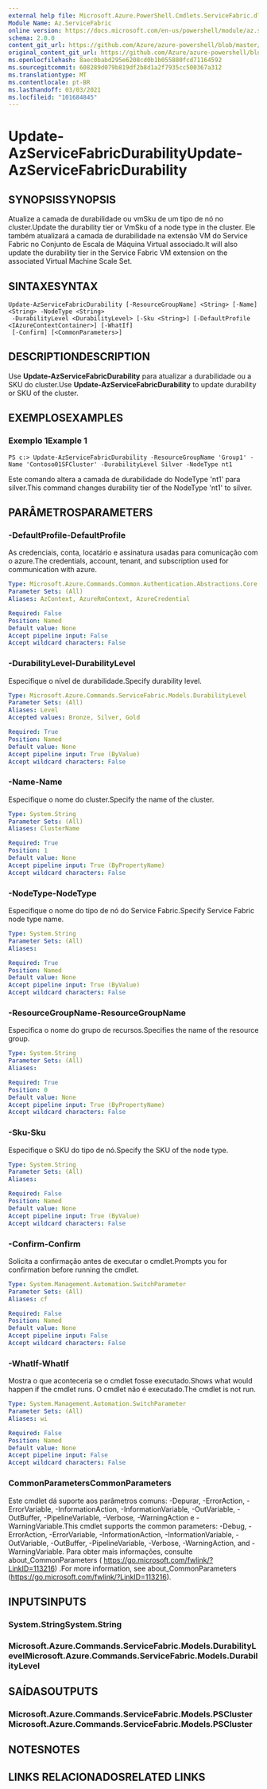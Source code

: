 ```yaml
---
external help file: Microsoft.Azure.PowerShell.Cmdlets.ServiceFabric.dll-Help.xml
Module Name: Az.ServiceFabric
online version: https://docs.microsoft.com/en-us/powershell/module/az.servicefabric/update-azservicefabricdurability
schema: 2.0.0
content_git_url: https://github.com/Azure/azure-powershell/blob/master/src/ServiceFabric/ServiceFabric/help/Update-AzServiceFabricDurability.md
original_content_git_url: https://github.com/Azure/azure-powershell/blob/master/src/ServiceFabric/ServiceFabric/help/Update-AzServiceFabricDurability.md
ms.openlocfilehash: 8aec0babd295e6208cd0b1b055880fcd71164592
ms.sourcegitcommit: 608289d079b819df2b8d1a2f7935cc500367a312
ms.translationtype: MT
ms.contentlocale: pt-BR
ms.lasthandoff: 03/03/2021
ms.locfileid: "101684845"
---
```

# <span data-ttu-id="be44a-101">Update-AzServiceFabricDurability</span><span class="sxs-lookup"><span data-stu-id="be44a-101">Update-AzServiceFabricDurability</span></span>

## <span data-ttu-id="be44a-102">SYNOPSIS</span><span class="sxs-lookup"><span data-stu-id="be44a-102">SYNOPSIS</span></span>
<span data-ttu-id="be44a-103">Atualize a camada de durabilidade ou vmSku de um tipo de nó no cluster.</span><span class="sxs-lookup"><span data-stu-id="be44a-103">Update the durability tier or VmSku of a node type in the cluster.</span></span> <span data-ttu-id="be44a-104">Ele também atualizará a camada de durabilidade na extensão VM do Service Fabric no Conjunto de Escala de Máquina Virtual associado.</span><span class="sxs-lookup"><span data-stu-id="be44a-104">It will also update the durability tier in the Service Fabric VM extension on the associated Virtual Machine Scale Set.</span></span>

## <span data-ttu-id="be44a-105">SINTAXE</span><span class="sxs-lookup"><span data-stu-id="be44a-105">SYNTAX</span></span>

```
Update-AzServiceFabricDurability [-ResourceGroupName] <String> [-Name] <String> -NodeType <String>
 -DurabilityLevel <DurabilityLevel> [-Sku <String>] [-DefaultProfile <IAzureContextContainer>] [-WhatIf]
 [-Confirm] [<CommonParameters>]
```

## <span data-ttu-id="be44a-106">DESCRIPTION</span><span class="sxs-lookup"><span data-stu-id="be44a-106">DESCRIPTION</span></span>
<span data-ttu-id="be44a-107">Use **Update-AzServiceFabricDurability** para atualizar a durabilidade ou a SKU do cluster.</span><span class="sxs-lookup"><span data-stu-id="be44a-107">Use **Update-AzServiceFabricDurability** to update durability or SKU of the cluster.</span></span>

## <span data-ttu-id="be44a-108">EXEMPLOS</span><span class="sxs-lookup"><span data-stu-id="be44a-108">EXAMPLES</span></span>

### <span data-ttu-id="be44a-109">Exemplo 1</span><span class="sxs-lookup"><span data-stu-id="be44a-109">Example 1</span></span>
```
PS c:> Update-AzServiceFabricDurability -ResourceGroupName 'Group1' -Name 'Contoso01SFCluster' -DurabilityLevel Silver -NodeType nt1
```

<span data-ttu-id="be44a-110">Este comando altera a camada de durabilidade do NodeType 'nt1' para silver.</span><span class="sxs-lookup"><span data-stu-id="be44a-110">This command changes durability tier of the NodeType 'nt1' to silver.</span></span>

## <span data-ttu-id="be44a-111">PARÂMETROS</span><span class="sxs-lookup"><span data-stu-id="be44a-111">PARAMETERS</span></span>

### <span data-ttu-id="be44a-112">-DefaultProfile</span><span class="sxs-lookup"><span data-stu-id="be44a-112">-DefaultProfile</span></span>
<span data-ttu-id="be44a-113">As credenciais, conta, locatário e assinatura usadas para comunicação com o azure.</span><span class="sxs-lookup"><span data-stu-id="be44a-113">The credentials, account, tenant, and subscription used for communication with azure.</span></span>

```yaml
Type: Microsoft.Azure.Commands.Common.Authentication.Abstractions.Core.IAzureContextContainer
Parameter Sets: (All)
Aliases: AzContext, AzureRmContext, AzureCredential

Required: False
Position: Named
Default value: None
Accept pipeline input: False
Accept wildcard characters: False
```

### <span data-ttu-id="be44a-114">-DurabilityLevel</span><span class="sxs-lookup"><span data-stu-id="be44a-114">-DurabilityLevel</span></span>
<span data-ttu-id="be44a-115">Especifique o nível de durabilidade.</span><span class="sxs-lookup"><span data-stu-id="be44a-115">Specify durability level.</span></span>

```yaml
Type: Microsoft.Azure.Commands.ServiceFabric.Models.DurabilityLevel
Parameter Sets: (All)
Aliases: Level
Accepted values: Bronze, Silver, Gold

Required: True
Position: Named
Default value: None
Accept pipeline input: True (ByValue)
Accept wildcard characters: False
```

### <span data-ttu-id="be44a-116">-Name</span><span class="sxs-lookup"><span data-stu-id="be44a-116">-Name</span></span>
<span data-ttu-id="be44a-117">Especifique o nome do cluster.</span><span class="sxs-lookup"><span data-stu-id="be44a-117">Specify the name of the cluster.</span></span>

```yaml
Type: System.String
Parameter Sets: (All)
Aliases: ClusterName

Required: True
Position: 1
Default value: None
Accept pipeline input: True (ByPropertyName)
Accept wildcard characters: False
```

### <span data-ttu-id="be44a-118">-NodeType</span><span class="sxs-lookup"><span data-stu-id="be44a-118">-NodeType</span></span>
<span data-ttu-id="be44a-119">Especifique o nome do tipo de nó do Service Fabric.</span><span class="sxs-lookup"><span data-stu-id="be44a-119">Specify Service Fabric node type name.</span></span>

```yaml
Type: System.String
Parameter Sets: (All)
Aliases:

Required: True
Position: Named
Default value: None
Accept pipeline input: True (ByValue)
Accept wildcard characters: False
```

### <span data-ttu-id="be44a-120">-ResourceGroupName</span><span class="sxs-lookup"><span data-stu-id="be44a-120">-ResourceGroupName</span></span>
<span data-ttu-id="be44a-121">Especifica o nome do grupo de recursos.</span><span class="sxs-lookup"><span data-stu-id="be44a-121">Specifies the name of the resource group.</span></span>

```yaml
Type: System.String
Parameter Sets: (All)
Aliases:

Required: True
Position: 0
Default value: None
Accept pipeline input: True (ByPropertyName)
Accept wildcard characters: False
```

### <span data-ttu-id="be44a-122">-Sku</span><span class="sxs-lookup"><span data-stu-id="be44a-122">-Sku</span></span>
<span data-ttu-id="be44a-123">Especifique o SKU do tipo de nó.</span><span class="sxs-lookup"><span data-stu-id="be44a-123">Specify the SKU of the node type.</span></span>

```yaml
Type: System.String
Parameter Sets: (All)
Aliases:

Required: False
Position: Named
Default value: None
Accept pipeline input: True (ByValue)
Accept wildcard characters: False
```

### <span data-ttu-id="be44a-124">-Confirm</span><span class="sxs-lookup"><span data-stu-id="be44a-124">-Confirm</span></span>
<span data-ttu-id="be44a-125">Solicita a confirmação antes de executar o cmdlet.</span><span class="sxs-lookup"><span data-stu-id="be44a-125">Prompts you for confirmation before running the cmdlet.</span></span>

```yaml
Type: System.Management.Automation.SwitchParameter
Parameter Sets: (All)
Aliases: cf

Required: False
Position: Named
Default value: None
Accept pipeline input: False
Accept wildcard characters: False
```

### <span data-ttu-id="be44a-126">-WhatIf</span><span class="sxs-lookup"><span data-stu-id="be44a-126">-WhatIf</span></span>
<span data-ttu-id="be44a-127">Mostra o que aconteceria se o cmdlet fosse executado.</span><span class="sxs-lookup"><span data-stu-id="be44a-127">Shows what would happen if the cmdlet runs.</span></span> <span data-ttu-id="be44a-128">O cmdlet não é executado.</span><span class="sxs-lookup"><span data-stu-id="be44a-128">The cmdlet is not run.</span></span>

```yaml
Type: System.Management.Automation.SwitchParameter
Parameter Sets: (All)
Aliases: wi

Required: False
Position: Named
Default value: None
Accept pipeline input: False
Accept wildcard characters: False
```

### <span data-ttu-id="be44a-129">CommonParameters</span><span class="sxs-lookup"><span data-stu-id="be44a-129">CommonParameters</span></span>
<span data-ttu-id="be44a-130">Este cmdlet dá suporte aos parâmetros comuns: -Depurar, -ErrorAction, -ErrorVariable, -InformationAction, -InformationVariable, -OutVariable, -OutBuffer, -PipelineVariable, -Verbose, -WarningAction e -WarningVariable.</span><span class="sxs-lookup"><span data-stu-id="be44a-130">This cmdlet supports the common parameters: -Debug, -ErrorAction, -ErrorVariable, -InformationAction, -InformationVariable, -OutVariable, -OutBuffer, -PipelineVariable, -Verbose, -WarningAction, and -WarningVariable.</span></span> <span data-ttu-id="be44a-131">Para obter mais informações, consulte about_CommonParameters ( https://go.microsoft.com/fwlink/?LinkID=113216) .</span><span class="sxs-lookup"><span data-stu-id="be44a-131">For more information, see about_CommonParameters (https://go.microsoft.com/fwlink/?LinkID=113216).</span></span>

## <span data-ttu-id="be44a-132">INPUTS</span><span class="sxs-lookup"><span data-stu-id="be44a-132">INPUTS</span></span>

### <span data-ttu-id="be44a-133">System.String</span><span class="sxs-lookup"><span data-stu-id="be44a-133">System.String</span></span>

### <span data-ttu-id="be44a-134">Microsoft.Azure.Commands.ServiceFabric.Models.DurabilityLevel</span><span class="sxs-lookup"><span data-stu-id="be44a-134">Microsoft.Azure.Commands.ServiceFabric.Models.DurabilityLevel</span></span>

## <span data-ttu-id="be44a-135">SAÍDAS</span><span class="sxs-lookup"><span data-stu-id="be44a-135">OUTPUTS</span></span>

### <span data-ttu-id="be44a-136">Microsoft.Azure.Commands.ServiceFabric.Models.PSCluster</span><span class="sxs-lookup"><span data-stu-id="be44a-136">Microsoft.Azure.Commands.ServiceFabric.Models.PSCluster</span></span>

## <span data-ttu-id="be44a-137">NOTES</span><span class="sxs-lookup"><span data-stu-id="be44a-137">NOTES</span></span>

## <span data-ttu-id="be44a-138">LINKS RELACIONADOS</span><span class="sxs-lookup"><span data-stu-id="be44a-138">RELATED LINKS</span></span>

